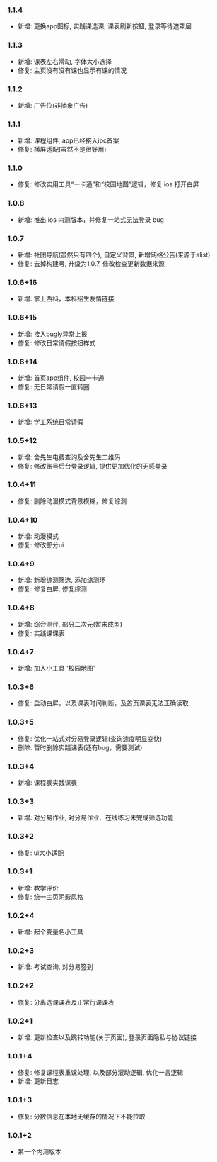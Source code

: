### 1.1.4

- 新增: 更换app图标, 实践课选课, 课表刷新按钮, 登录等待遮罩层

### 1.1.3

- 新增: 课表左右滑动, 字体大小选择
- 修复: 主页没有没有课也显示有课的情况

### 1.1.2

- 新增: 广告位(非抽象广告)

### 1.1.1

- 新增: 课程组件, app已经接入ipc备案
- 修复: 横屏适配(虽然不是很好用)

### 1.1.0

- 修复: 修改实用工具“一卡通”和“校园地图”逻辑，修复 ios 打开白屏

### 1.0.8

- 新增: 推出 ios 内测版本，并修复一站式无法登录 bug

### 1.0.7

- 新增: 社团导航(虽然只有四个), 自定义背景, 新增网络公告(来源于alist)
- 修复: 去掉构建号, 升级为1.0.7, 修改检查更新数据来源

### 1.0.6+16

- 新增: 掌上西科，本科招生友情链接

### 1.0.6+15

- 新增: 接入bugly异常上报
- 修复: 修改日常请假按钮样式

### 1.0.6+14

- 新增: 首页app组件, 校园一卡通
- 修复: 无日常请假一直转圈

### 1.0.6+13

- 新增: 学工系统日常请假

### 1.0.5+12

- 新增: 舍先生电费查询及舍先生二维码
- 修复: 修改账号后台登录逻辑, 提供更加优化的无感登录

### 1.0.4+11

- 修复: 删除动漫模式背景模糊，修复综测

### 1.0.4+10

- 新增: 动漫模式
- 修复: 修改部分ui

### 1.0.4+9

- 新增: 新增综测筛选, 添加综测环
- 修复: 修复白屏, 修复综测

### 1.0.4+8

- 新增: 综合测评, 部分二次元(暂未成型)
- 修复: 实践课课表

### 1.0.4+7

- 新增: 加入小工具 '校园地图'

### 1.0.3+6

- 修复: 启动白屏，以及课表时间判断，及首页课表无法正确读取

### 1.0.3+5

- 修复: 优化一站式对分易登录逻辑(查询速度明显变快)
- 删除: 暂时删除实践课表(还有bug，需要测试)

### 1.0.3+4

- 新增: 课程表实践课表

### 1.0.3+3

- 新增: 对分易作业, 对分易作业、在线练习未完成筛选功能

### 1.0.3+2

- 修复: ui大小适配

### 1.0.3+1

- 新增: 教学评价
- 修复: 统一主页阴影风格

### 1.0.2+4

- 新增: 起个变量名小工具

### 1.0.2+3

- 新增: 考试查询, 对分易签到

### 1.0.2+2

- 修复: 分离选课课表及正常行课课表

### 1.0.2+1

- 新增: 更新检查以及跳转功能(关于页面), 登录页面隐私与协议链接

### 1.0.1+4

- 修复: 修复课程表重课处理, 以及部分滚动逻辑, 优化一言逻辑
- 新增: 更新日志

### 1.0.1+3

- 修复: 分数信息在本地无缓存的情况下不能拉取

### 1.0.1+2

- 第一个内测版本